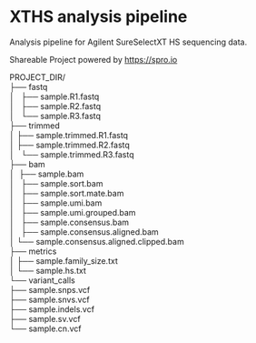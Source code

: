# XTHS analysis pipeline

Analysis pipeline for Agilent SureSelectXT HS sequencing data.

Shareable Project powered by <https://spro.io>

PROJECT_DIR/    
├── fastq    
│   ├── sample.R1.fastq    
│   ├── sample.R2.fastq    
│   └── sample.R3.fastq     
├── trimmed    
│   ├── sample.trimmed.R1.fastq    
│   ├── sample.trimmed.R2.fastq    
│   └── sample.trimmed.R3.fastq    
├── bam    
│   ├── sample.bam    
│   ├── sample.sort.bam    
│   ├── sample.sort.mate.bam     
│   ├── sample.umi.bam    
│   ├── sample.umi.grouped.bam    
│   ├── sample.consensus.bam     
│   ├── sample.consensus.aligned.bam    
│   └── sample.consensus.aligned.clipped.bam    
├── metrics    
│   ├── sample.family_size.txt    
│   └── sample.hs.txt    
└── variant_calls    
    ├── sample.snps.vcf    
    ├── sample.snvs.vcf    
    ├── sample.indels.vcf    
    ├── sample.sv.vcf    
    └── sample.cn.vcf    
